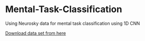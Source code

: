 # Mental-Task-Classification
Using Neurosky data for mental task classification using 1D CNN

[Download data set from here](https://physionet.org/content/eegmat/1.0.0/)
